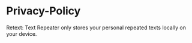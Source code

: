 # Privacy-Policy

Retext: Text Repeater only stores your personal repeated texts locally on your device.
